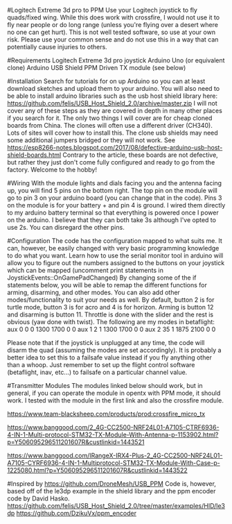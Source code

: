 #Logitech Extreme 3d pro to PPM
Use your Logitech joystick to fly quads/fixed wing.
While this does work with crossfire, I would not use it to fly near people or do long range (unless you're flying over a desert where no one can get hurt).
This is not well tested software, so use at your own risk. Please use your common sense and do not use this in a way that can potentially cause injuries to others. 

#Requirements
Logitech Extreme 3d pro joystick
Arduino Uno (or equivalent clone)
Arduino USB Shield
PPM Driven TX module (see below)

#Installation
Search for tutorials for on up Arduino so you can at least download sketches and upload them to your arduino. You will also need to be able to install arduino libraries such as the usb host shield library here: https://github.com/felis/USB_Host_Shield_2.0/archive/master.zip 
I will not cover any of these steps as they are covered in depth in many other places if you search for it.
The only two things I will cover are for cheap cloned boards from China. The clones will often use a different driver (CH340). Lots of sites will cover how to install this.
The clone usb shields may need some additional jumpers bridged or they will not work. 
See https://esp8266-notes.blogspot.com/2017/08/defective-arduino-usb-host-shield-boards.html
Contrary to the article, these boards are not defective, but rather they just don't come fully configured and ready to go from the factory. Welcome to the hobby!

#Wiring
With the module lights and dials facing you and the antenna facing up, you will find 5 pins on the bottom right. The top pin on the module will go to pin 3 on your arduino board (you can change that in the code). Pins 3 on the module is for your battery + and pin 4 is ground. I wired them directly to my arduino battery terminal so that everything is powered once I power on the arduino. I believe that they can both take 3s although I've opted to use 2s. You can disregard the other pins.

#Configuration
The code has the configuration mapped to what suits me. It can, however, be easily changed with very basic programming knowledge to do what you want. Learn how to use the serial monitor tool in arduino will allow you to figure out the numbers assigned to the buttons on your joystick which can be mapped (uncomment print statements in JoystickEvents::OnGamePadChanged) By changing some of the if statements below, you will be able to remap the different functions for arming, disarming, and other modes. You can also add other modes/functionality to suit your needs as well. 
By default, button 2 is for turtle mode, button 3 is for acro and 4 is for horizon. Arming is button 12 and disarming is button 11. Throttle is done with the slider and the rest is obvious (yaw done with twist).
The following are my modes in betaflight:
aux 0 0 0 1300 1700 0 0
aux 1 2 1 1300 1700 0 0
aux 2 35 1 1875 2100 0 0

Please note that if the joystick is unplugged at any time, the code will disarm the quad (assuming the modes are set accordingly). It is probably a better idea to set this to a failsafe value instead if you fly anything other than a whoop. Just remember to set up the flight control software (betaflight, inav, etc...) to failsafe on a particular channel value.

#Transmitter Modules
The modules linked below should work, but in general, if you can operate the module in opentx with PPM mode, it should work. I tested with the module in the first link and also the crossfire module.

https://www.team-blacksheep.com/products/prod:crossfire_micro_tx

https://www.banggood.com/2_4G-CC2500-NRF24L01-A7105-CTRF6936-4-IN-1-Multi-protocol-STM32-TX-Module-With-Antenna-p-1153902.html?p=Y506095296511201607R&custlinkid=1443521

https://www.banggood.com/IRangeX-IRX4-Plus-2_4G-CC2500-NRF24L01-A7105-CYRF6936-4-IN-1-Multiprotocol-STM32-TX-Module-With-Case-p-1225080.html?p=Y506095296511201607R&custlinkid=1443522

#Inspired by
https://github.com/DroneMesh/USB_PPM
Code is, however, based off of the le3dp example in the shield library and the ppm encoder code by David Hasko.
https://github.com/felis/USB_Host_Shield_2.0/tree/master/examples/HID/le3dp
https://github.com/DzikuVx/ppm_encoder